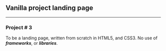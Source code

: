 ## Vanilla project landing page

---

### Project # 3

To be a landing page, written from scratch in HTML5, and CSS3. No use of ***frameworks***, or ***libraries***.




